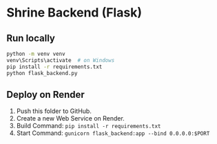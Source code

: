 # Shrine Backend (Flask)

## Run locally
```bash
python -m venv venv
venv\Scripts\activate  # on Windows
pip install -r requirements.txt
python flask_backend.py
```

## Deploy on Render
1. Push this folder to GitHub.
2. Create a new Web Service on Render.
3. Build Command: `pip install -r requirements.txt`
4. Start Command: `gunicorn flask_backend:app --bind 0.0.0.0:$PORT`
